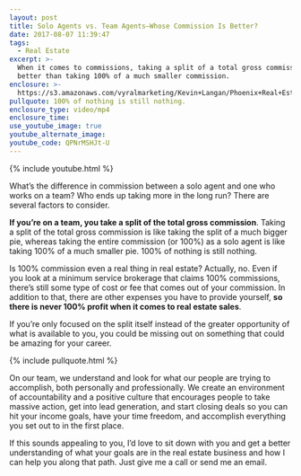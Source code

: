 ```yaml
---
layout: post
title: Solo Agents vs. Team Agents—Whose Commission Is Better?
date: 2017-08-07 11:39:47
tags:
  - Real Estate
excerpt: >-
  When it comes to commissions, taking a split of a total gross commission is
  better than taking 100% of a much smaller commission.
enclosure: >-
  https://s3.amazonaws.com/vyralmarketing/Kevin+Langan/Phoenix+Real+Estate+Agent+Commissions.mp4
pullquote: 100% of nothing is still nothing.
enclosure_type: video/mp4
enclosure_time:
use_youtube_image: true
youtube_alternate_image:
youtube_code: QPNrMSHJt-U
---
```



{% include youtube.html %}

What’s the difference in commission between a solo agent and one who works on a team? Who ends up taking more in the long run? There are several factors to consider.&nbsp;

**If you’re on a team, you take a split of the total gross commission**. Taking a split of the total gross commission is like taking the split of a much bigger pie, whereas taking the entire commission (or 100%) as a solo agent is like taking 100% of a much smaller pie. 100% of nothing is still nothing.&nbsp;

Is 100% commission even a real thing in real estate? Actually, no. Even if you look at a minimum service brokerage that claims 100% commissions, there’s still some type of cost or fee that comes out of your commission. In addition to that, there are other expenses you have to provide yourself, **so there is never 100% profit when it comes to real estate sales**.&nbsp;

If you’re only focused on the split itself instead of the greater opportunity of what is available to you, you could be missing out on something that could be amazing for your career.&nbsp;

{% include pullquote.html %}

On our team, we understand and look for what our people are trying to accomplish, both personally and professionally. We create an environment of accountability and a positive culture that encourages people to take massive action, get into lead generation, and start closing deals so you can hit your income goals, have your time freedom, and accomplish everything you set out to in the first place.&nbsp;

If this sounds appealing to you, I’d love to sit down with you and get a better understanding of what your goals are in the real estate business and how I can help you along that path. Just give me a call or send me an email.